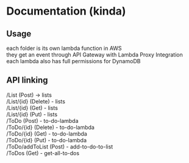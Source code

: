 # Documentation (kinda)

## Usage
each folder is its own lambda function in AWS\
they get an event through API Gateway with Lambda Proxy Integration\
each lambda also has full permissions for DynamoDB

## API linking
/List (Post) -> lists\
/List/{id} (Delete) - lists\
/List/{id} (Get) - lists\
/List/{id} (Put) - lists\
/ToDo (Post) - to-do-lambda\
/ToDo/{id} (Delete) - to-do-lambda\
/ToDo/{id} (Get) - to-do-lambda\
/ToDo/{id} (Put) - to-do-lambda\
/ToDo/addToList (Post) - add-to-do-to-list\
/ToDos (Get) - get-all-to-dos
